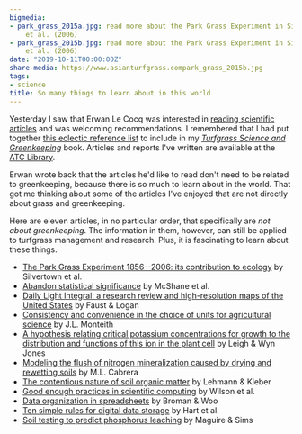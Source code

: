 ```yaml
---
bigmedia:
- park_grass_2015a.jpg: read more about the Park Grass Experiment in Silvertown
    et al. (2006)
- park_grass_2015b.jpg: read more about the Park Grass Experiment in Silvertown
    et al. (2006)
date: "2019-10-11T00:00:00Z"
share-media: https://www.asianturfgrass.compark_grass_2015b.jpg
tags:
- science
title: So many things to learn about in this world
---
```


Yesterday I saw that Erwan Le Cocq was interested in [reading scientific articles](https://twitter.com/GkErwan/status/1182220713626877952?s=20) and was welcoming recommendations. I remembered that I had put together [this eclectic reference list](https://www.blog.asianturfgrass.com/2016/12/an-eclectic-list-of-references.html) to include in my [*Turfgrass Science and Greenkeeping*](https://www.amazon.co.jp/dp/4772841725/ref=cm_sw_r_cp_ep_dp_U-eyAbHH25ZNN) book. Articles and reports I've written are available at the [ATC Library](https://www.asianturfgrass.com/library/).

Erwan wrote back that the articles he'd like to read don't need to be related to greenkeeping, because there is so much to learn about in the world. That got me thinking about some of the articles I've enjoyed that are not directly about grass and greenkeeping.

Here are eleven articles, in no particular order, that specifically are *not about greenkeeping*. The information in them, however, can still be applied to turfgrass management and research. Plus, it is fascinating to learn about these things.
 
* [The Park Grass Experiment 1856--2006: its contribution to ecology](https://doi.org/10.1111/j.1365-2745.2006.01145.x) by Silvertown et al.
* [Abandon statistical significance](https://doi.org/10.1080/00031305.2018.1527253) by McShane et al.
* [Daily Light Integral: a research review and high-resolution maps of the United States](https://dx.doi.org/10.21273/HORTSCI13144-18) by Faust & Logan
* [Consistency and convenience in the choice of units for agricultural science](https://doi.org/10.1017/S0014479700003227) by J.L. Monteith
* [A hypothesis relating critical potassium concentrations for growth to the distribution and functions of this ion in the plant cell](https://doi.org/10.1111/j.1469-8137.1984.tb04103.x) by Leigh & Wyn Jones
* [Modeling the flush of nitrogen mineralization caused by drying and rewetting soils](https://doi.org/10.2136/sssaj1993.03615995005700010012x) by M.L. Cabrera
* [The contentious nature of soil organic matter](https://doi.org/10.1038/nature16069) by Lehmann & Kleber
* [Good enough practices in scientific computing](https://doi.org/10.1371/journal.pcbi.1005510) by Wilson et al.
* [Data organization in spreadsheets](https://doi.org/10.1080/00031305.2017.1375989) by Broman & Woo
* [Ten simple rules for digital data storage](https://doi.org/10.1371/journal.pcbi.1005097) by Hart et al.
* [Soil testing to predict phosphorus leaching](https://doi.org/10.2134/jeq2002.1601) by Maguire & Sims



